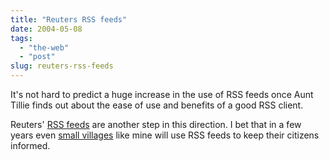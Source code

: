 ```yaml
---
title: "Reuters RSS feeds"
date: 2004-05-08
tags: 
  - "the-web"
  - "post"
slug: reuters-rss-feeds
---
```


It's not hard to predict a huge increase in the use of RSS feeds once Aunt Tillie finds out about the ease of use and benefits of a good RSS client.

Reuters' [RSS feeds](http://news.reuters.com/newsrss.jhtml) are another step in this direction. I bet that in a few years even [small villages](http://www.cugy-vd.ch/) like mine will use RSS feeds to keep their citizens informed.
